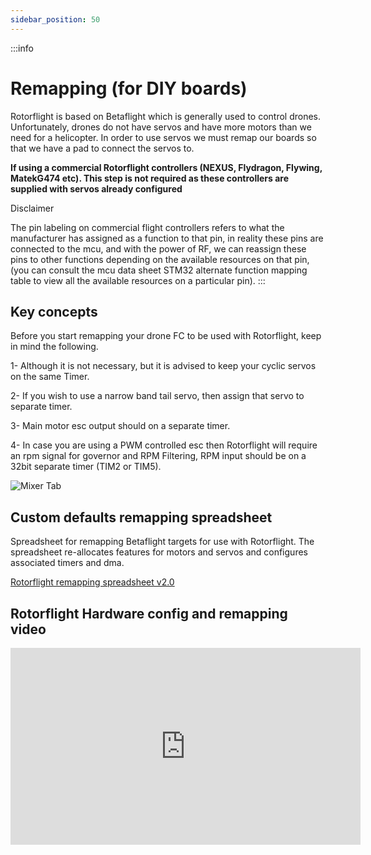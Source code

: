 ```yaml
---
sidebar_position: 50
---
```


:::info
# Remapping (for DIY boards)

Rotorflight is based on Betaflight which is generally used to control drones. Unfortunately, drones do not have servos and have more motors than we need for a helicopter. In order to use servos we must remap our boards so that we have a pad to connect the servos to.

**If using a commercial Rotorflight controllers (NEXUS, Flydragon, Flywing, MatekG474 etc). This step is not required as these controllers are supplied with servos already configured**

Disclaimer

The pin labeling on commercial flight controllers refers to what the manufacturer has assigned as a function to that pin, in reality these pins are connected to the mcu, and with the power of RF, we can reassign these pins to other functions depending on the available resources on that pin, (you can consult the mcu data sheet STM32 alternate function mapping table to view all the available resources on a particular pin).
:::

## Key concepts

Before you start remapping your drone FC to be used with Rotorflight, keep in mind the following.

1- Although it is not necessary, but it is advised to keep your cyclic servos on the same Timer.

2- If you wish to use a narrow band tail servo, then assign that servo to separate timer.

3- Main motor esc output should on a separate timer.

4- In case you are using a PWM controlled esc then Rotorflight will require an rpm signal
for governor and RPM Filtering, RPM input should be on a 32bit separate timer (TIM2 or TIM5).

![Mixer Tab](./img/remapping-1.png)

## Custom defaults remapping spreadsheet

Spreadsheet for remapping Betaflight targets for use with Rotorflight. The spreadsheet re-allocates features for motors and servos and configures associated timers and dma.

[Rotorflight remapping spreadsheet v2.0](https://docs.google.com/spreadsheets/d/1HyrgZuycS6S4s6TsFGkf90Z2PnO5yLcSx2tpa1-f1Vs/copy)

## Rotorflight Hardware config and remapping video

<iframe width="560" height="315" src="https://www.youtube.com/embed/TNAeDaAjzfQ" title="YouTube video player" frameborder="0" allow="accelerometer; autoplay; clipboard-write; encrypted-media; gyroscope; picture-in-picture; web-share" allowfullscreen />

## Importing new targets

Some targets in the betaflight target repository have additional #define lines above board\_name. Please do not chose them. In the example below copy only from board\_name down. The `Board_name` MUST be the first line in the spreadsheet.

![Mixer Tab](./img/remapping-2.png)

## Configuring a Motor output

## Configuring a Frequency input

The frequency input pin *must* be connected to a timer with exclusive access.
In other words, there must be a free timer, not used by anything else, and one of its positive channels must be available
on a pin that is connected to the FC's solder pads. Negative channels, like CH3N, can't be used as inputs. Once we know which timer and pin we can use, it can be configured for
frequency sensor use.

:::note
We recommend that Freq inputs are allocated to pins that have Timer 2 or Timer 5 available. If 2 Freq inputs are required (e.g. Motorized tail) then both inputs can share the same timer. In the remapping spreadsheet these pins are indicated by the green box marked Freq.
:::

In this example, we have chosen to use the LED\_STRIP pin as our frequency input. We see there is only one option (Timer1) on AF1. We can use this pin but must not allocate any of the Servos or Motors to Timer1. Only the motor pins share this timer so we can choose either AF2 (timer3) or AF3 (timer8).

![frequency\_1](./img/frequency_1.png)

### The lines which configure the frequency signal

```
resource LED_STRIP 1 NONE
resource Freq  1 A09
timer A09 AF1 # Freq - pin A09: TIM1 CH2 (AF1)
dma pin A09 0 # Freq - 0: DMA2 Stream 6 Channel 0

```

